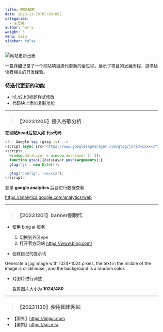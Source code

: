 ```yaml
---
title: 网站日志
date: 2023-11-30T05:00:00Z
categories:
  - 未分类
author: harry
weight: 5
menu: main
sidebar: false
---
```


<img src="https://pic.imgdb.cn/item/656f2c13c458853aef774f50.jpg" alt="网站更新日志">

一篇详细记录了一个网站项目迭代更新的全过程。展示了项目的发展历程，提供给读者相关的开发经验。

<!--more-->


### 待迭代更新的功能
- h1,h2,h3标题样式修改
- 代码块上添加复制功能


---

> ### 【20231205】接入谷歌分析

**在网站head后加入如下js代码**

```js
<!-- Google tag (gtag.js) -->
<script async src="https://www.googletagmanager.com/gtag/js?id=xxxxxx"></script>
<script>
  window.dataLayer = window.dataLayer || [];
  function gtag(){dataLayer.push(arguments);}
  gtag('js', new Date());

  gtag('config', 'xxxxxx');
</script>
```

登录 **google analytics** 后台进行数据查看

https://analytics.google.com/analytics/web

---

> ### 【20231201】banner图制作 

- 使用 bing ai 服务

  1. 切换到外区vpn
  2. 打开官方网站 https://www.bing.com/


- 创建自己的提示词

 Generate a jpg image with 1024*1024 pixels, the text in the middle of the image is clickhouse , and the background is a random color.


- 对图片进行调整
  
  裁剪图片大小为 **1024/480**

---


> ### 【20231130】使用图床网站

- 【国外】https://imgur.com
- 【国内】https://sm.ms/